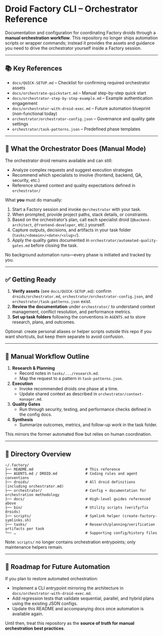 # Droid Factory CLI – Orchestrator Reference

Documentation and configuration for coordinating Factory droids through a **manual orchestration workflow**. This repository no longer ships automation scripts or wrapper commands; instead it provides the assets and guidance you need to drive the orchestrator yourself inside a Factory session.

---

## 📚 Key References

- `docs/QUICK-SETUP.md` – Checklist for confirming required orchestrator assets
- `docs/orchestrate-quickstart.md` – Manual step-by-step quick start
- `docs/orchestrator-step-by-step-example.md` – Example authentication engagement
- `docs/orchestrator-with-droid-exec.md` – Future automation blueprint (non-functional today)
- `orchestrator/orchestrator-config.json` – Governance and quality gate settings
- `orchestrator/task-patterns.json` – Predefined phase templates

---

## 🧭 What the Orchestrator Does (Manual Mode)

The orchestrator droid remains available and can still:
- Analyze complex requests and suggest execution strategies
- Recommend which specialists to involve (frontend, backend, QA, security, etc.)
- Reference shared context and quality expectations defined in `orchestrator/`

What **you** must do manually:
1. Start a Factory session and invoke `@orchestrator` with your task.
2. When prompted, provide project paths, stack details, or constraints.
3. Based on the orchestrator’s plan, call each specialist droid (`@backend-architect`, `@frontend-developer`, etc.) yourself.
4. Capture outputs, decisions, and artifacts in your task folder (`tasks/<domain>/<date>/<slug>/`).
5. Apply the quality gates documented in `orchestrator/automated-quality-gates.md` before closing the task.

No background automation runs—every phase is initiated and tracked by you.

---

## ✅ Getting Ready

1. **Verify assets** (see `docs/QUICK-SETUP.md`): confirm `droids/orchestrator.md`, `orchestrator/orchestrator-config.json`, and `orchestrator/task-patterns.json` exist.
2. **Review the documentation** under `orchestrator/` to understand context management, conflict resolution, and performance metrics.
3. **Set up task folders** following the conventions in `AGENTS.md` to store research, plans, and outcomes.

Optional: create personal aliases or helper scripts outside this repo if you want shortcuts, but keep them separate to avoid confusion.

---

## 🔄 Manual Workflow Outline

1. **Research & Planning**
   - Record notes in `tasks/.../research.md`.
   - Map the request to a pattern in `task-patterns.json`.
2. **Execution**
   - Invoke recommended droids one phase at a time.
   - Update shared context as described in `orchestrator/context-manager.md`.
3. **Quality Gates**
   - Run through security, testing, and performance checks defined in the config docs.
4. **Synthesis**
   - Summarize outcomes, metrics, and follow-up work in the task folder.

This mirrors the former automated flow but relies on human coordination.

---

## 📁 Directory Overview

```
~/.factory/
├── README.md                        # This reference
├── AGENTS.md / DROID.md             # Coding rules and agent conventions
├── droids/                          # All droid definitions (including orchestrator.md)
├── orchestrator/                    # Config + documentation for orchestration methodology
├── docs/                            # High-level guides referenced above
├── bin/                             # Utility scripts (verify/fix droids)
├── scripts/                         # Symlink helper (create-factory-symlinks.sh)
├── tasks/                           # Research/planning/verification artifacts per task
└── …                                # Supporting config/history files
```

Note: `scripts/` no longer contains orchestration entrypoints; only maintenance helpers remain.

---

## 🚧 Roadmap for Future Automation

If you plan to restore automated orchestration:
- Implement a CLI entrypoint mirroring the architecture in `docs/orchestrator-with-droid-exec.md`.
- Add regression tests that validate sequential, parallel, and hybrid plans using the existing JSON configs.
- Update this README and accompanying docs once automation is available again.

Until then, treat this repository as the **source of truth for manual orchestration best practices**.
